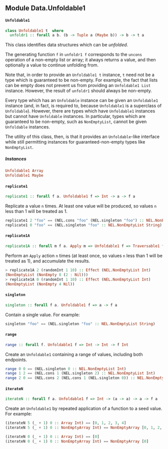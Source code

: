 ## Module Data.Unfoldable1

#### `Unfoldable1`

``` purescript
class Unfoldable1 t  where
  unfoldr1 :: forall a b. (b -> Tuple a (Maybe b)) -> b -> t a
```

This class identifies data structures which can be _unfolded_.

The generating function `f` in `unfoldr1 f` corresponds to the `uncons`
operation of a non-empty list or array; it always returns a value, and
then optionally a value to continue unfolding from.

Note that, in order to provide an `Unfoldable1 t` instance, `t` need not
be a type which is guaranteed to be non-empty. For example, the fact that
lists can be empty does not prevent us from providing an
`Unfoldable1 List` instance. However, the result of `unfoldr1` should
always be non-empty.

Every type which has an `Unfoldable` instance can be given an
`Unfoldable1` instance (and, in fact, is required to, because
`Unfoldable1` is a superclass of `Unfoldable`). However, there are types
which have `Unfoldable1` instances but cannot have `Unfoldable` instances.
In particular, types which are guaranteed to be non-empty, such as
`NonEmptyList`, cannot be given `Unfoldable` instances.

The utility of this class, then, is that it provides an `Unfoldable`-like
interface while still permitting instances for guaranteed-non-empty types
like `NonEmptyList`.

##### Instances
``` purescript
Unfoldable1 Array
Unfoldable1 Maybe
```

#### `replicate1`

``` purescript
replicate1 :: forall f a. Unfoldable1 f => Int -> a -> f a
```

Replicate a value `n` times. At least one value will be produced, so values
`n` less than 1 will be treated as 1.

``` purescript
replicate1 2 "foo" == (NEL.cons "foo" (NEL.singleton "foo") :: NEL.NonEmptyList String)
replicate1 0 "foo" == (NEL.singleton "foo" :: NEL.NonEmptyList String)
```

#### `replicate1A`

``` purescript
replicate1A :: forall m f a. Apply m => Unfoldable1 f => Traversable1 f => Int -> m a -> m (f a)
```

Perform an `Apply` action `n` times (at least once, so values `n` less
than 1 will be treated as 1), and accumulate the results.

``` purescript
> replicate1A 2 (randomInt 1 10) :: Effect (NEL.NonEmptyList Int)
(NonEmptyList (NonEmpty 8 (2 : Nil)))
> replicate1A 0 (randomInt 1 10) :: Effect (NEL.NonEmptyList Int)
(NonEmptyList (NonEmpty 4 Nil))
```

#### `singleton`

``` purescript
singleton :: forall f a. Unfoldable1 f => a -> f a
```

Contain a single value. For example:

``` purescript
singleton "foo" == (NEL.singleton "foo" :: NEL.NonEmptyList String)
```

#### `range`

``` purescript
range :: forall f. Unfoldable1 f => Int -> Int -> f Int
```

Create an `Unfoldable1` containing a range of values, including both
endpoints.

``` purescript
range 0 0 == (NEL.singleton 0 :: NEL.NonEmptyList Int)
range 1 2 == (NEL.cons 1 (NEL.singleton 2) :: NEL.NonEmptyList Int)
range 2 0 == (NEL.cons 2 (NEL.cons 1 (NEL.singleton 0)) :: NEL.NonEmptyList Int)
```

#### `iterateN`

``` purescript
iterateN :: forall f a. Unfoldable1 f => Int -> (a -> a) -> a -> f a
```

Create an `Unfoldable1` by repeated application of a function to a seed value.
For example:

``` purescript
(iterateN 5 (_ + 1) 0 :: Array Int) == [0, 1, 2, 3, 4]
(iterateN 5 (_ + 1) 0 :: NonEmptyArray Int) == NonEmptyArray [0, 1, 2, 3, 4]

(iterateN 0 (_ + 1) 0 :: Array Int) == [0]
(iterateN 0 (_ + 1) 0 :: NonEmptyArray Int) == NonEmptyArray [0]
```


